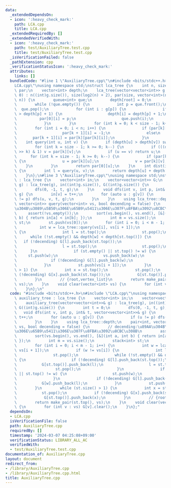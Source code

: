 ```yaml
---
data:
  _extendedDependsOn:
  - icon: ':heavy_check_mark:'
    path: LCA.cpp
    title: LCA.cpp
  _extendedRequiredBy: []
  _extendedVerifiedWith:
  - icon: ':heavy_check_mark:'
    path: test/AuxiliaryTree.test.cpp
    title: test/AuxiliaryTree.test.cpp
  _isVerificationFailed: false
  _pathExtension: cpp
  _verificationStatusIcon: ':heavy_check_mark:'
  attributes:
    links: []
  bundledCode: "#line 1 \"AuxiliaryTree.cpp\"\n#include <bits/stdc++.h>\n#line 2 \"\
    LCA.cpp\"\nusing namespace std;\nstruct lca_tree {\n    int n, size;\n    vector<vector<int>>\
    \ par;\n    vector<int> depth;\n    lca_tree(vector<vector<int>> g, int root =\
    \ 0) : n((int)g.size()), size(log2(n) + 2), par(size, vector<int>(n, -1)), depth(vector<int>(n,\
    \ n)) {\n        queue<int> que;\n        depth[root] = 0;\n        que.push(root);\n\
    \        while (!que.empty()) {\n            int p = que.front();\n          \
    \  que.pop();\n            for (int i : g[p]) {\n                if (depth[i]\
    \ > depth[p] + 1) {\n                    depth[i] = depth[p] + 1;\n          \
    \          par[0][i] = p;\n                    que.push(i);\n                }\n\
    \            }\n        }\n        for (int k = 0; k < size - 1; k++) {\n    \
    \        for (int i = 0; i < n; i++) {\n                if (par[k][i] == -1)\n\
    \                    par[k + 1][i] = -1;\n                else\n             \
    \       par[k + 1][i] = par[k][par[k][i]];\n            }\n        }\n    }\n\
    \    int query(int u, int v) {\n        if (depth[u] > depth[v]) swap(u, v);\n\
    \        for (int k = size - 1; k >= 0; k--) {\n            if (((depth[v] - depth[u])\
    \ >> k) & 1) v = par[k][v];\n            if (u == v) return u;\n        }\n  \
    \      for (int k = size - 1; k >= 0; k--) {\n            if (par[k][u] != par[k][v])\
    \ {\n                u = par[k][u];\n                v = par[k][v];\n        \
    \    }\n        }\n        return par[0][u];\n    }\n    int dist(int u, int v)\
    \ {\n        int l = query(u, v);\n        return depth[u] + depth[v] - 2 * depth[l];\n\
    \    }\n};\n#line 3 \"AuxiliaryTree.cpp\"\nusing namespace std;\nstruct auxiliary_tree\
    \ : lca_tree {\n    vector<int> in;\n    vector<vector<int>> G;\n    auxiliary_tree(vector<vector<int>>&\
    \ g) : lca_tree(g), in((int)g.size()), G((int)g.size()) {\n        int t = 0;\n\
    \        dfs(0, -1, t, g);\n    }\n    void dfs(int v, int p, int& t, vector<vector<int>>&\
    \ g) {\n        in[v] = t++;\n        for (auto u : g[v]) {\n            if (u\
    \ != p) dfs(u, v, t, g);\n        }\n    }\n    using lca_tree::depth;\n    pair<int,\
    \ vector<int>> query(vector<int> vs, bool decending = false) {\n        // decending:\u89AA\
    \u304B\u3089\u5B50\u306E\u65B9\u5411\u306E\u307F\u8FBA\u3092\u8CBC\u308B\n   \
    \     assert(!vs.empty());\n        sort(vs.begin(), vs.end(), [&](int a, int\
    \ b) { return in[a] < in[b]; });\n        int m = vs.size();\n        stack<int>\
    \ st;\n        st.push(vs[0]);\n        for (int i = 0; i < m - 1; i++) {\n  \
    \          int w = lca_tree::query(vs[i], vs[i + 1]);\n            if (w != vs[i])\
    \ {\n                int l = st.top();\n                st.pop();\n          \
    \      while (!st.empty() && depth[w] < depth[st.top()]) {\n                 \
    \   if (!decending) G[l].push_back(st.top());\n                    G[st.top()].push_back(l);\n\
    \                    l = st.top();\n                    st.pop();\n          \
    \      }\n                if (st.empty() || st.top() != w) {\n               \
    \     st.push(w);\n                    vs.push_back(w);\n                }\n \
    \               if (!decending) G[l].push_back(w);\n                G[w].push_back(l);\n\
    \            }\n            st.push(vs[i + 1]);\n        }\n        while (st.size()\
    \ > 1) {\n            int x = st.top();\n            st.pop();\n            if\
    \ (!decending) G[x].push_back(st.top());\n            G[st.top()].push_back(x);\n\
    \        }\n        // {root,vertex_list}\n        return make_pair(st.top(),\
    \ vs);\n    }\n    void clear(vector<int> vs) {\n        for (int v : vs) G[v].clear();\n\
    \    }\n};\n"
  code: "#include <bits/stdc++.h>\n#include \"LCA.cpp\"\nusing namespace std;\nstruct\
    \ auxiliary_tree : lca_tree {\n    vector<int> in;\n    vector<vector<int>> G;\n\
    \    auxiliary_tree(vector<vector<int>>& g) : lca_tree(g), in((int)g.size()),\
    \ G((int)g.size()) {\n        int t = 0;\n        dfs(0, -1, t, g);\n    }\n \
    \   void dfs(int v, int p, int& t, vector<vector<int>>& g) {\n        in[v] =\
    \ t++;\n        for (auto u : g[v]) {\n            if (u != p) dfs(u, v, t, g);\n\
    \        }\n    }\n    using lca_tree::depth;\n    pair<int, vector<int>> query(vector<int>\
    \ vs, bool decending = false) {\n        // decending:\u89AA\u304B\u3089\u5B50\
    \u306E\u65B9\u5411\u306E\u307F\u8FBA\u3092\u8CBC\u308B\n        assert(!vs.empty());\n\
    \        sort(vs.begin(), vs.end(), [&](int a, int b) { return in[a] < in[b];\
    \ });\n        int m = vs.size();\n        stack<int> st;\n        st.push(vs[0]);\n\
    \        for (int i = 0; i < m - 1; i++) {\n            int w = lca_tree::query(vs[i],\
    \ vs[i + 1]);\n            if (w != vs[i]) {\n                int l = st.top();\n\
    \                st.pop();\n                while (!st.empty() && depth[w] < depth[st.top()])\
    \ {\n                    if (!decending) G[l].push_back(st.top());\n         \
    \           G[st.top()].push_back(l);\n                    l = st.top();\n   \
    \                 st.pop();\n                }\n                if (st.empty()\
    \ || st.top() != w) {\n                    st.push(w);\n                    vs.push_back(w);\n\
    \                }\n                if (!decending) G[l].push_back(w);\n     \
    \           G[w].push_back(l);\n            }\n            st.push(vs[i + 1]);\n\
    \        }\n        while (st.size() > 1) {\n            int x = st.top();\n \
    \           st.pop();\n            if (!decending) G[x].push_back(st.top());\n\
    \            G[st.top()].push_back(x);\n        }\n        // {root,vertex_list}\n\
    \        return make_pair(st.top(), vs);\n    }\n    void clear(vector<int> vs)\
    \ {\n        for (int v : vs) G[v].clear();\n    }\n};"
  dependsOn:
  - LCA.cpp
  isVerificationFile: false
  path: AuxiliaryTree.cpp
  requiredBy: []
  timestamp: '2024-03-07 04:25:08+09:00'
  verificationStatus: LIBRARY_ALL_AC
  verifiedWith:
  - test/AuxiliaryTree.test.cpp
documentation_of: AuxiliaryTree.cpp
layout: document
redirect_from:
- /library/AuxiliaryTree.cpp
- /library/AuxiliaryTree.cpp.html
title: AuxiliaryTree.cpp
---
```

